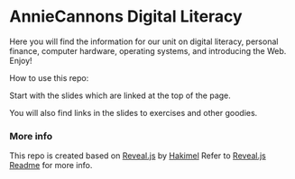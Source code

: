 # AnnieCannons Digital Literacy

Here you will find the information for our unit on digital literacy, personal finance, computer hardware, operating systems, and introducing the Web. Enjoy!

How to use this repo:

Start with the slides which are linked at the top of the page.

You will also find links in the slides to exercises and other goodies.

  
  ### More info
  
  This repo is created based on [Reveal.js](https://github.com/hakimel/reveal.js) by [Hakimel](https://github.com/hakimel)
  Refer to [Reveal.js Readme](https://github.com/hakimel/reveal.js#revealjs-) for more info. 
  
  
  
  
  
